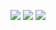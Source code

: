 <p align="center">
  <a href="https://hits.seeyoufarm.com"><img src="https://hits.seeyoufarm.com/api/count/incr/badge.svg?url=https%3A%2F%2Fgithub.com%2Frbgus2002&count_bg=%238741DB&title_bg=%23555555&icon=&icon_color=%23E7E7E7&title=visitors&edge_flat=false"/></a>
  <a href="mailto:rbgus2002@naver.com"><img src="https://img.shields.io/badge/Naver-03C75A?style=flat-square&logo=Naver&logoColor=white&link=mailto:rbgus2002@naver.com"/></a>
  <a href="https://www.instagram.com/d_mansp/"><img src="https://img.shields.io/badge/Instagram-E4405F?style=flat-square&logo=Instagram&logoColor=white&link=https://www.instagram.com/d_mansp/"/></a>
</p>
